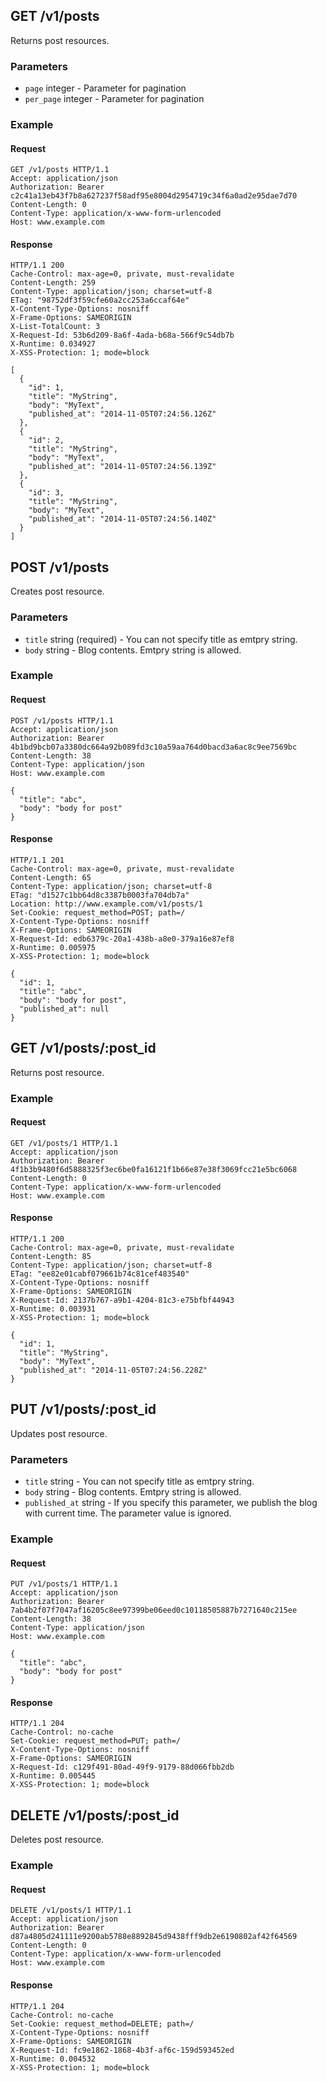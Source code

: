 ## GET /v1/posts
Returns post resources.

### Parameters
* `page` integer - Parameter for pagination
* `per_page` integer - Parameter for pagination

### Example

#### Request
```
GET /v1/posts HTTP/1.1
Accept: application/json
Authorization: Bearer c2c41a13eb43f7b8a627237f58adf95e8004d2954719c34f6a0ad2e95dae7d70
Content-Length: 0
Content-Type: application/x-www-form-urlencoded
Host: www.example.com
```

#### Response
```
HTTP/1.1 200
Cache-Control: max-age=0, private, must-revalidate
Content-Length: 259
Content-Type: application/json; charset=utf-8
ETag: "98752df3f59cfe60a2cc253a6ccaf64e"
X-Content-Type-Options: nosniff
X-Frame-Options: SAMEORIGIN
X-List-TotalCount: 3
X-Request-Id: 53b6d209-8a6f-4ada-b68a-566f9c54db7b
X-Runtime: 0.034927
X-XSS-Protection: 1; mode=block

[
  {
    "id": 1,
    "title": "MyString",
    "body": "MyText",
    "published_at": "2014-11-05T07:24:56.126Z"
  },
  {
    "id": 2,
    "title": "MyString",
    "body": "MyText",
    "published_at": "2014-11-05T07:24:56.139Z"
  },
  {
    "id": 3,
    "title": "MyString",
    "body": "MyText",
    "published_at": "2014-11-05T07:24:56.140Z"
  }
]
```

## POST /v1/posts
Creates post resource.

### Parameters
* `title` string (required) - You can not specify title as emtpry string.
* `body` string - Blog contents. Emtpry string is allowed.

### Example

#### Request
```
POST /v1/posts HTTP/1.1
Accept: application/json
Authorization: Bearer 4b1bd9bcb07a3380dc664a92b089fd3c10a59aa764d0bacd3a6ac8c9ee7569bc
Content-Length: 38
Content-Type: application/json
Host: www.example.com

{
  "title": "abc",
  "body": "body for post"
}
```

#### Response
```
HTTP/1.1 201
Cache-Control: max-age=0, private, must-revalidate
Content-Length: 65
Content-Type: application/json; charset=utf-8
ETag: "d1527c1bb64d8c3387b0003fa704db7a"
Location: http://www.example.com/v1/posts/1
Set-Cookie: request_method=POST; path=/
X-Content-Type-Options: nosniff
X-Frame-Options: SAMEORIGIN
X-Request-Id: edb6379c-20a1-438b-a8e0-379a16e87ef8
X-Runtime: 0.005975
X-XSS-Protection: 1; mode=block

{
  "id": 1,
  "title": "abc",
  "body": "body for post",
  "published_at": null
}
```

## GET /v1/posts/:post_id
Returns post resource.

### Example

#### Request
```
GET /v1/posts/1 HTTP/1.1
Accept: application/json
Authorization: Bearer 4f1b3b9480f6d5888325f3ec6be0fa16121f1b66e87e38f3069fcc21e5bc6068
Content-Length: 0
Content-Type: application/x-www-form-urlencoded
Host: www.example.com
```

#### Response
```
HTTP/1.1 200
Cache-Control: max-age=0, private, must-revalidate
Content-Length: 85
Content-Type: application/json; charset=utf-8
ETag: "ee82e01cabf079661b74c81cef483540"
X-Content-Type-Options: nosniff
X-Frame-Options: SAMEORIGIN
X-Request-Id: 2137b767-a9b1-4204-81c3-e75bfbf44943
X-Runtime: 0.003931
X-XSS-Protection: 1; mode=block

{
  "id": 1,
  "title": "MyString",
  "body": "MyText",
  "published_at": "2014-11-05T07:24:56.228Z"
}
```

## PUT /v1/posts/:post_id
Updates post resource.

### Parameters
* `title` string - You can not specify title as emtpry string.
* `body` string - Blog contents. Emtpry string is allowed.
* `published_at` string - If you specify this parameter, we publish the blog with current time. The parameter value is ignored. 

### Example

#### Request
```
PUT /v1/posts/1 HTTP/1.1
Accept: application/json
Authorization: Bearer 7ab4b2f07f7047af16205c8ee97399be06eed0c10118505887b7271640c215ee
Content-Length: 38
Content-Type: application/json
Host: www.example.com

{
  "title": "abc",
  "body": "body for post"
}
```

#### Response
```
HTTP/1.1 204
Cache-Control: no-cache
Set-Cookie: request_method=PUT; path=/
X-Content-Type-Options: nosniff
X-Frame-Options: SAMEORIGIN
X-Request-Id: c129f491-80ad-49f9-9179-88d066fbb2db
X-Runtime: 0.005445
X-XSS-Protection: 1; mode=block
```

## DELETE /v1/posts/:post_id
Deletes post resource.

### Example

#### Request
```
DELETE /v1/posts/1 HTTP/1.1
Accept: application/json
Authorization: Bearer d87a4805d241111e9200ab5788e8892845d9438fff9db2e6190802af42f64569
Content-Length: 0
Content-Type: application/x-www-form-urlencoded
Host: www.example.com
```

#### Response
```
HTTP/1.1 204
Cache-Control: no-cache
Set-Cookie: request_method=DELETE; path=/
X-Content-Type-Options: nosniff
X-Frame-Options: SAMEORIGIN
X-Request-Id: fc9e1862-1868-4b3f-af6c-159d593452ed
X-Runtime: 0.004532
X-XSS-Protection: 1; mode=block
```
